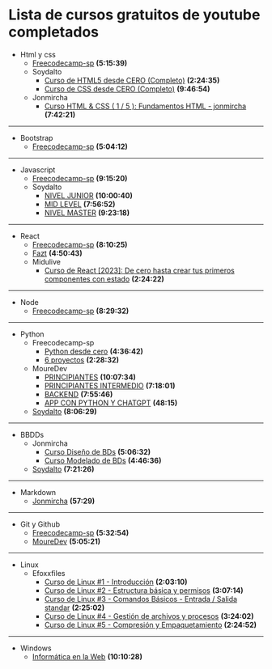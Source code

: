 # Lista de cursos gratuitos de youtube completados

- Html y css
  - [Freecodecamp-sp](https://www.youtube.com/watch?v=XqFR2lqBYPs&t=8291s)
    **(5:15:39)**
  - Soydalto
    - [Curso de HTML5 desde CERO (Completo)](https://www.youtube.com/watch?v=kN1XP-Bef7w&list=PLE8uP447fYpiWxfqCnoHZx03zCsUAzDUW)
      **(2:24:35)**
    - [Curso de CSS desde CERO (Completo)](https://www.youtube.com/watch?v=OWKXEJN67FE&list=PLE8uP447fYpiWxfqCnoHZx03zCsUAzDUW&index=3)
      **(9:46:54)**
  - Jonmircha
    - [Curso HTML & CSS ( 1 / 5 ): Fundamentos HTML - jonmircha](https://www.youtube.com/watch?v=-oK6zL01fNM&t=21658s)
      **(7:42:21)**

---

- Bootstrap
  - [Freecodecamp-sp](https://www.youtube.com/watch?v=QCw0L6FupQ0)
    **(5:04:12)**

---

- Javascript
  - [Freecodecamp-sp](https://www.youtube.com/watch?v=ivdTnPl1ND0)
    **(9:15:20)**
  - Soydalto
    - [NIVEL JUNIOR](https://www.youtube.com/watch?v=z95mZVUcJ-E&list=PLE8uP447fYpiBqMVF1hdWl9uFeVEeXRTm)
      **(10:00:40)**
    - [MID LEVEL](https://www.youtube.com/watch?v=xOinGb2MZSk&list=PLE8uP447fYpiBqMVF1hdWl9uFeVEeXRTm&index=2)
      **(7:56:52)**
    - [NIVEL MASTER](https://www.youtube.com/watch?v=EbMi1Qj4rVE&list=PLE8uP447fYpiBqMVF1hdWl9uFeVEeXRTm&index=3)
      **(9:23:18)**

---

- React
  - [Freecodecamp-sp](https://www.youtube.com/watch?v=6Jfk8ic3KVk&t=16136s)
    **(8:10:25)**
  - [Fazt](https://www.youtube.com/watch?v=rLoWMU4L_qE)
    **(4:50:43)**
  - Midulive
    - [Curso de React [2023]: De cero hasta crear tus primeros componentes con estado](https://www.youtube.com/watch?v=7iobxzd_2wY&t=4228s)
      **(2:24:22)**

---

- Node
  - [Freecodecamp-sp](https://www.youtube.com/watch?v=1hpc70_OoAg)
    **(8:29:32)**

---

- Python
  - Freecodecamp-sp
    - [Python desde cero](https://www.youtube.com/watch?v=DLikpfc64cA)
      **(4:36:42)**
    - [6 proyectos](https://www.youtube.com/watch?v=tWnyBD2src0)
      **(2:28:32)**
  - MoureDev
    - [PRINCIPIANTES](https://www.youtube.com/watch?v=Kp4Mvapo5kc&list=PLNdFk2_brsRdgQXLIlKBXQDeRf3qvXVU_&index=1)
      **(10:07:34)**
    - [PRINCIPIANTES INTERMEDIO](https://www.youtube.com/watch?v=TbcEqkabAWU&list=PLNdFk2_brsRdgQXLIlKBXQDeRf3qvXVU_&index=2)
      **(7:18:01)**
    - [BACKEND](https://www.youtube.com/watch?v=_y9qQZXE24A&list=PLNdFk2_brsRdgQXLIlKBXQDeRf3qvXVU_&index=3)
      **(7:55:46)**
    - [APP CON PYTHON Y CHATGPT](https://www.youtube.com/watch?v=b8COygWdvmw&list=PLNdFk2_brsRdgQXLIlKBXQDeRf3qvXVU_&index=4)
      **(48:15)**
  - [Soydalto](https://www.youtube.com/watch?v=nKPbfIU442g)
    **(8:06:29)**

---

- BBDDs
  - Jonmircha
    - [Curso Diseño de BDs](https://www.youtube.com/watch?v=HXE169-n5pM)
      **(5:06:32)**
    - [Curso Modelado de BDs](https://www.youtube.com/watch?v=aFgHVE_Y_YU&t=2s)
      **(4:46:36)**
  - [Soydalto](https://www.youtube.com/watch?v=DFg1V-rO6Pg&t=5230s)
    **(7:21:26)**

---

- Markdown
  - [Jonmircha](https://www.youtube.com/watch?v=FlsoBiteuPM)
    **(57:29)**

---

- Git y Github
  - [Freecodecamp-sp](https://www.youtube.com/watch?v=mBYSUUnMt9M)
    **(5:32:54)**
  - [MoureDev](https://www.youtube.com/watch?v=3GymExBkKjE)
    **(5:05:21)**

---

- Linux
  - Efoxxfiles
    - [Curso de Linux #1 - Introducción](https://www.youtube.com/watch?v=x-EAz5ji0cc&list=PL_E2EXhZMivs3jIJQzrfNxZ5krHO0RV-S)
      **(2:03:10)**
    - [Curso de Linux #2 - Estructura básica y permisos](https://www.youtube.com/watch?v=ntJ8poxXOco&list=PL_E2EXhZMivs3jIJQzrfNxZ5krHO0RV-S&index=2)
      **(3:07:14)**
    - [Curso de Linux #3 - Comandos Básicos - Entrada / Salida standar](https://www.youtube.com/watch?v=TlBH4vgETHw&list=PL_E2EXhZMivs3jIJQzrfNxZ5krHO0RV-S&index=3)
      **(2:25:02)**
    - [Curso de Linux #4 - Gestión de archivos y procesos](https://www.youtube.com/watch?v=lQfH8L-qYro&list=PL_E2EXhZMivs3jIJQzrfNxZ5krHO0RV-S&index=5)
      **(3:24:02)**
    - [Curso de Linux #5 - Compresión y Empaquetamiento](https://www.youtube.com/watch?v=nOGfyfz3LL0&list=PL_E2EXhZMivs3jIJQzrfNxZ5krHO0RV-S&index=6)
      **(2:24:52)**

---

- Windows
  - [Informática en la Web](https://www.youtube.com/watch?v=dyud7aCLUcs&t=14416s)
    **(10:10:28)**
